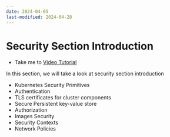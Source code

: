 ```yaml
---
date: 2024-04-05
last-modified: 2024-04-28
---
```

# Security Section Introduction
  - Take me to [Video Tutorial](https://kodekloud.com/topic/security-section-introduction/)

In this section, we will take a look at security section introduction
- Kubernetes Security Primitives
- Authentication
- TLS certificates for cluster components
- Secure Persistent key-value store
- Authorization
- Images Security
- Security Contexts
- Network Policies   
